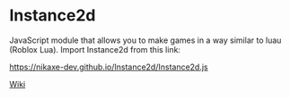 # Instance2d
JavaScript module that allows you to make games in a way similar to luau (Roblox Lua).
Import Instance2d from this link:

https://nikaxe-dev.github.io/Instance2d/Instance2d.js

[Wiki](https://github.com/Nikaxe-dev/Instance2d/wiki)
